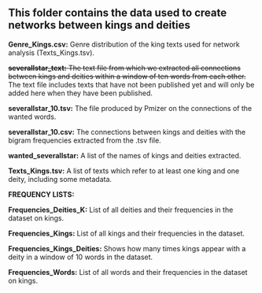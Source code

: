 ## This folder contains the data used to create networks between kings and deities

<b>Genre_Kings.csv:</b> Genre distribution of the king texts used for network analysis (Texts_Kings.tsv).

~~<b>severalIstar_text:</b> The text file from which we extracted all connections between kings and deities within a window of ten words from each other.~~ The text file includes texts that have not been published yet and will only be added here when they have been published.

<b>severalIstar_10.tsv:</b> The file produced by Pmizer on the connections of the wanted words.

<b>severalIstar_10.csv:</b> The connections between kings and deities with the bigram frequencies extracted from the .tsv file.

<b>wanted_severalIstar:</b> A list of the names of kings and deities extracted. 

<b>Texts_Kings.tsv:</b> A list of texts which refer to at least one king and one deity, including some metadata.

<b>FREQUENCY LISTS:</b>

<b>Frequencies_Deities_K:</b> List of all deities and their frequencies in the dataset on kings.

<b>Frequencies_Kings:</b> List of all kings and their frequencies in the dataset.

<b>Frequencies_Kings_Deities:</b> Shows how many times kings appear with a deity in a window of 10 words in the dataset.

<b>Frequencies_Words:</b> List of all words and their frequencies in the dataset on kings.
